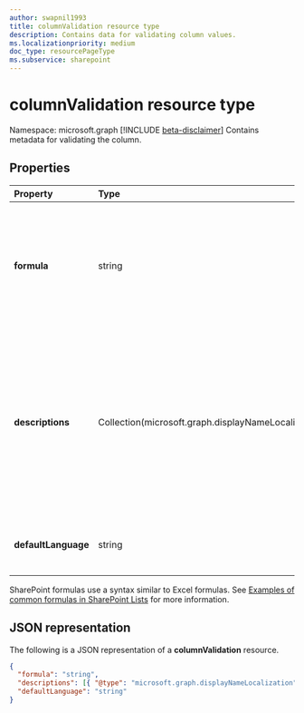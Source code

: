 ```yaml
---
author: swapnil1993
title: columnValidation resource type
description: Contains data for validating column values.
ms.localizationpriority: medium
doc_type: resourcePageType
ms.subservice: sharepoint
---
```


# columnValidation resource type

Namespace: microsoft.graph
[!INCLUDE [beta-disclaimer](../../includes/beta-disclaimer.md)]
Contains metadata for validating the column.

## Properties

| Property            | Type                                                | Description                                                                                                                                                                                                               |
| :------------------ | :-------------------------------------------------- | :------------------------------------------------------------------------------------------------------------------------------------------------------------------------------------------------------------------------ |
| **formula**         | string                                              | The formula to validate column value. For examples, see [Examples of common formulas in lists](https://support.microsoft.com/office/examples-of-common-formulas-in-sharepoint-lists-d81f5f21-2b4e-45ce-b170-bf7ebf6988b3) |
| **descriptions**    | Collection(microsoft.graph.displayNameLocalization) | Localized messages that explain what is needed for this column's value to be considered valid. User will be prompted with this message if validation fails.                                                               |
| **defaultLanguage** | string                                              | Default BCP 47 language tag for the description.                                                                                                                                                                          |

SharePoint formulas use a syntax similar to Excel formulas.
See [Examples of common formulas in SharePoint Lists][SPFormulas] for more information.

## JSON representation

The following is a JSON representation of a **columnValidation** resource.

<!-- { "blockType": "resource", "@odata.type": "microsoft.graph.columnValidation"} -->

```json
{
  "formula": "string",
  "descriptions": [{ "@type": "microsoft.graph.displayNameLocalization" }],
  "defaultLanguage": "string"
}
```

[SPFormulas]: https://support.office.com/article/Examples-of-common-formulas-in-SharePoint-Lists-d81f5f21-2b4e-45ce-b170-bf7ebf6988b3
